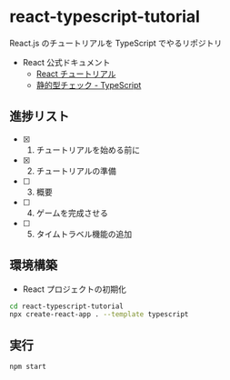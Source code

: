 # react-typescript-tutorial

React.js のチュートリアルを TypeScript でやるリポジトリ

- React 公式ドキュメント
  - [React チュートリアル](https://ja.reactjs.org/tutorial/tutorial.html)
  - [静的型チェック - TypeScript](https://twitter.com/tichise/status/1526598057311186945?s=20&t=9-ZtNNfBGkFQzg1rXkipvQ)

## 進捗リスト

- [x] 1. チュートリアルを始める前に
- [x] 2. チュートリアルの準備
- [ ] 3. 概要
- [ ] 4. ゲームを完成させる
- [ ] 5. タイムトラベル機能の追加

## 環境構築

- React プロジェクトの初期化

```sh
cd react-typescript-tutorial
npx create-react-app . --template typescript
```

## 実行

```sh
npm start
```
